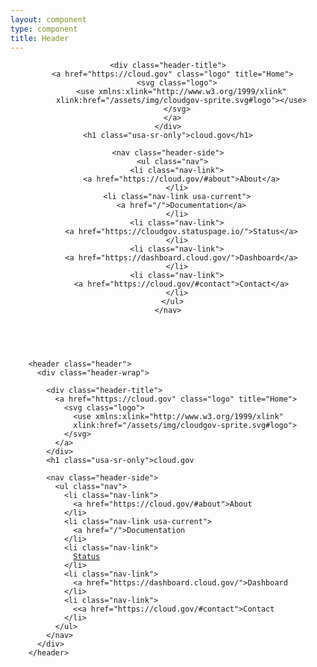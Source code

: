 ```yaml
---
layout: component
type: component
title: Header
---
```


<header class="header">
  <div class="header-wrap">

    <div class="header-title">
      <a href="https://cloud.gov" class="logo" title="Home">
        <svg class="logo">
          <use xmlns:xlink="http://www.w3.org/1999/xlink"
          xlink:href="/assets/img/cloudgov-sprite.svg#logo"></use>
        </svg>
      </a>
    </div>
    <h1 class="usa-sr-only">cloud.gov</h1>

    <nav class="header-side">
      <ul class="nav">
        <li class="nav-link">
          <a href="https://cloud.gov/#about">About</a>
        </li>
        <li class="nav-link usa-current">
          <a href="/">Documentation</a>
        </li>
        <li class="nav-link">
          <a href="https://cloudgov.statuspage.io/">Status</a>
        </li>
        <li class="nav-link">
          <a href="https://dashboard.cloud.gov/">Dashboard</a>
        </li>
        <li class="nav-link">
          <a href="https://cloud.gov/#contact">Contact</a>
        </li>
      </ul>
    </nav>
  </div>
</header>

<pre>
  <code>
    &lt;header class="header">
      &lt;div class="header-wrap">

        &lt;div class="header-title">
          &lt;a href="https://cloud.gov" class="logo" title="Home">
            &lt;svg class="logo">
              &lt;use xmlns:xlink="http://www.w3.org/1999/xlink"
              xlink:href="/assets/img/cloudgov-sprite.svg#logo"></use>
            &lt;/svg>
          &lt;/a>
        &lt;/div>
        &lt;h1 class="usa-sr-only">cloud.gov</h1>

        &lt;nav class="header-side">
          &lt;ul class="nav">
            &lt;li class="nav-link">
              &lt;a href="https://cloud.gov/#about">About</a>
            &lt;/li>
            &lt;li class="nav-link usa-current">
              &lt;a href="/">Documentation</a>
            &lt;/li>
            &lt;li class="nav-link">
              <a href="https://cloudgov.statuspage.io/">Status</a>
            &lt;/li>
            &lt;li class="nav-link">
              &lt;a href="https://dashboard.cloud.gov/">Dashboard</a>
            &lt;/li>
            &lt;li class="nav-link">
              <&lt;a href="https://cloud.gov/#contact">Contact</a>
            &lt;/li>
          &lt;/ul>
        &lt;/nav>
      &lt;/div>
    &lt;/header>
  </code>
</pre>
